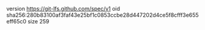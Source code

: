 version https://git-lfs.github.com/spec/v1
oid sha256:280b83100af3faf43e25bf1c0853ccbe28d447202d4ce5f8cfff3e655eff65c0
size 259
